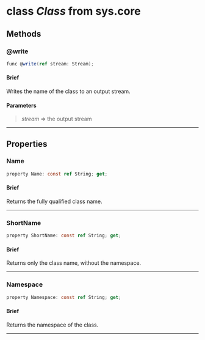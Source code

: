 # class *Class* from sys.core


## Methods

### @write

```C#
func @write(ref stream: Stream);
```

#### Brief

Writes the name of the class to an output stream.

#### Parameters
> *stream* => the output stream  
***

## Properties

### Name

```C#
property Name: const ref String; get;
```

#### Brief
Returns the fully qualified class name.
***

### ShortName

```C#
property ShortName: const ref String; get;
```

#### Brief
Returns only the class name, without the namespace.
***

### Namespace

```C#
property Namespace: const ref String; get;
```

#### Brief
Returns the namespace of the class.
***

